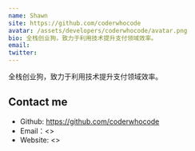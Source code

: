 ```yaml
---
name: Shawn
site: https://github.com/coderwhocode
avatar: /assets/developers/coderwhocode/avatar.png
bio: 全栈创业狗，致力于利用技术提升支付领域效率。
email: 
twitter: 
---
```


全栈创业狗，致力于利用技术提升支付领域效率。

## Contact me

- Github: <https://github.com/coderwhocode>
- Email：<>
- Website: <>
